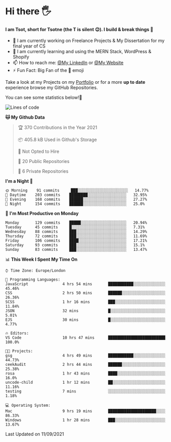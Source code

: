 # Hi there :raised_hand_with_fingers_splayed:
#### I am Tsot, short for Tsotne (the T is silent :wink:). I build & break things :space_invader:
- :telescope: I am currently working on Freelance Projects & My Dissertation for my final year of CS
- :seedling: I am currently learning and using the MERN Stack, WordPress & Shopify
- :mailbox: How to reach me: [@My LinkedIn](https://www.linkedin.com/in/tsotne-gvadzabia/) or [@My Website](https://tsotnegvadzabia.me/contact)
- :zap: Fun Fact: Big Fan of the :space_invader: emoji

Take a look at my Projects on my [Portfolio](https://tsotne.co.uk/) or for a more **up to date** experience browse my GitHub Repositories.

You can see some statistics below!:space_invader:
<!--START_SECTION:waka-->
![Lines of code](https://img.shields.io/badge/From%20Hello%20World%20I%27ve%20Written-3.5%20million%20lines%20of%20code-blue)

**🐱 My Github Data** 

> 🏆 370 Contributions in the Year 2021
 > 
> 📦 405.8 kB Used in Github's Storage 
 > 
> 🚫 Not Opted to Hire
 > 
> 📜 20 Public Repositories 
 > 
> 🔑 6 Private Repositories  
 > 
**I'm a Night 🦉** 

```text
🌞 Morning    91 commits     ███░░░░░░░░░░░░░░░░░░░░░░   14.77% 
🌆 Daytime    203 commits    ████████░░░░░░░░░░░░░░░░░   32.95% 
🌃 Evening    168 commits    ██████░░░░░░░░░░░░░░░░░░░   27.27% 
🌙 Night      154 commits    ██████░░░░░░░░░░░░░░░░░░░   25.0%

```
📅 **I'm Most Productive on Monday** 

```text
Monday       129 commits    █████░░░░░░░░░░░░░░░░░░░░   20.94% 
Tuesday      45 commits     █░░░░░░░░░░░░░░░░░░░░░░░░   7.31% 
Wednesday    88 commits     ███░░░░░░░░░░░░░░░░░░░░░░   14.29% 
Thursday     72 commits     ███░░░░░░░░░░░░░░░░░░░░░░   11.69% 
Friday       106 commits    ████░░░░░░░░░░░░░░░░░░░░░   17.21% 
Saturday     93 commits     ███░░░░░░░░░░░░░░░░░░░░░░   15.1% 
Sunday       83 commits     ███░░░░░░░░░░░░░░░░░░░░░░   13.47%

```


📊 **This Week I Spent My Time On** 

```text
⌚︎ Time Zone: Europe/London

💬 Programming Languages: 
JavaScript               4 hrs 54 mins       ███████████░░░░░░░░░░░░░░   45.46% 
CSS                      2 hrs 50 mins       ██████░░░░░░░░░░░░░░░░░░░   26.36% 
SCSS                     1 hr 16 mins        ███░░░░░░░░░░░░░░░░░░░░░░   11.84% 
JSON                     32 mins             █░░░░░░░░░░░░░░░░░░░░░░░░   5.01% 
EJS                      30 mins             █░░░░░░░░░░░░░░░░░░░░░░░░   4.77%

🔥 Editors: 
VS Code                  10 hrs 47 mins      █████████████████████████   100.0%

🐱‍💻 Projects: 
gsg                      4 hrs 49 mins       ███████████░░░░░░░░░░░░░░   44.73% 
ceekAudit                2 hrs 44 mins       ██████░░░░░░░░░░░░░░░░░░░   25.38% 
rosa                     1 hr 43 mins        ████░░░░░░░░░░░░░░░░░░░░░   16.0% 
uncode-child             1 hr 12 mins        ██░░░░░░░░░░░░░░░░░░░░░░░   11.16% 
testing                  7 mins              ░░░░░░░░░░░░░░░░░░░░░░░░░   1.18%

💻 Operating System: 
Mac                      9 hrs 19 mins       █████████████████████░░░░   86.33% 
Windows                  1 hr 28 mins        ███░░░░░░░░░░░░░░░░░░░░░░   13.67%

```


 Last Updated on 11/09/2021
<!--END_SECTION:waka-->

